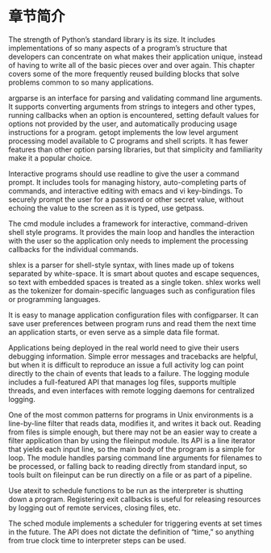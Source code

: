 # 章节简介

The strength of Python’s standard library is its size. It includes implementations of so many aspects of a program’s structure that developers can concentrate on what makes their application unique, instead of having to write all of the basic pieces over and over again. This chapter covers some of the more frequently reused building blocks that solve problems common to so many applications.

argparse is an interface for parsing and validating command line arguments. It supports converting arguments from strings to integers and other types, running callbacks when an option is encountered, setting default values for options not provided by the user, and automatically producing usage instructions for a program. getopt implements the low level argument processing model available to C programs and shell scripts. It has fewer features than other option parsing libraries, but that simplicity and familiarity make it a popular choice.

Interactive programs should use readline to give the user a command prompt. It includes tools for managing history, auto-completing parts of commands, and interactive editing with emacs and vi key-bindings. To securely prompt the user for a password or other secret value, without echoing the value to the screen as it is typed, use getpass.

The cmd module includes a framework for interactive, command-driven shell style programs. It provides the main loop and handles the interaction with the user so the application only needs to implement the processing callbacks for the individual commands.

shlex is a parser for shell-style syntax, with lines made up of tokens separated by white-space. It is smart about quotes and escape sequences, so text with embedded spaces is treated as a single token. shlex works well as the tokenizer for domain-specific languages such as configuration files or programming languages.

It is easy to manage application configuration files with configparser. It can save user preferences between program runs and read them the next time an application starts, or even serve as a simple data file format.

Applications being deployed in the real world need to give their users debugging information. Simple error messages and tracebacks are helpful, but when it is difficult to reproduce an issue a full activity log can point directly to the chain of events that leads to a failure. The logging module includes a full-featured API that manages log files, supports multiple threads, and even interfaces with remote logging daemons for centralized logging.

One of the most common patterns for programs in Unix environments is a line-by-line filter that reads data, modifies it, and writes it back out. Reading from files is simple enough, but there may not be an easier way to create a filter application than by using the fileinput module. Its API is a line iterator that yields each input line, so the main body of the program is a simple for loop. The module handles parsing command line arguments for filenames to be processed, or falling back to reading directly from standard input, so tools built on fileinput can be run directly on a file or as part of a pipeline.

Use atexit to schedule functions to be run as the interpreter is shutting down a program. Registering exit callbacks is useful for releasing resources by logging out of remote services, closing files, etc.

The sched module implements a scheduler for triggering events at set times in the future. The API does not dictate the definition of “time,” so anything from true clock time to interpreter steps can be used.

